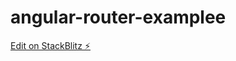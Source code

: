 # angular-router-examplee

[Edit on StackBlitz ⚡️](https://stackblitz.com/edit/angular-router-examplee)